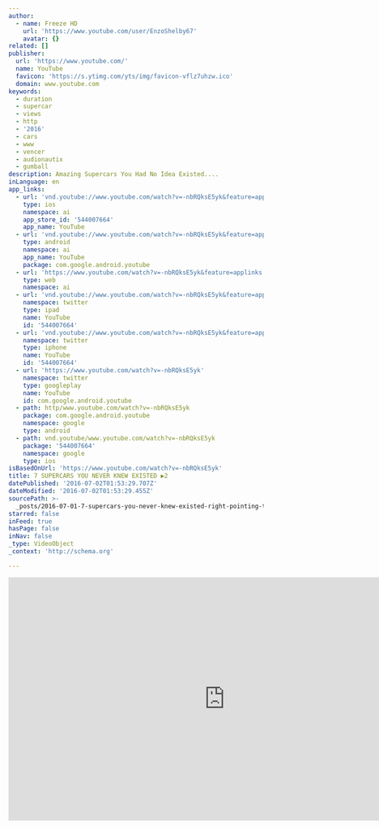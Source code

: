 ```yaml
---
author:
  - name: Freeze HD
    url: 'https://www.youtube.com/user/EnzoShelby67'
    avatar: {}
related: []
publisher:
  url: 'https://www.youtube.com/'
  name: YouTube
  favicon: 'https://s.ytimg.com/yts/img/favicon-vflz7uhzw.ico'
  domain: www.youtube.com
keywords:
  - duration
  - supercar
  - views
  - http
  - '2016'
  - cars
  - www
  - vencer
  - audionautix
  - gumball
description: Amazing Supercars You Had No Idea Existed....
inLanguage: en
app_links:
  - url: 'vnd.youtube://www.youtube.com/watch?v=-nbRQksE5yk&feature=applinks'
    type: ios
    namespace: ai
    app_store_id: '544007664'
    app_name: YouTube
  - url: 'vnd.youtube://www.youtube.com/watch?v=-nbRQksE5yk&feature=applinks'
    type: android
    namespace: ai
    app_name: YouTube
    package: com.google.android.youtube
  - url: 'https://www.youtube.com/watch?v=-nbRQksE5yk&feature=applinks'
    type: web
    namespace: ai
  - url: 'vnd.youtube://www.youtube.com/watch?v=-nbRQksE5yk&feature=applinks'
    namespace: twitter
    type: ipad
    name: YouTube
    id: '544007664'
  - url: 'vnd.youtube://www.youtube.com/watch?v=-nbRQksE5yk&feature=applinks'
    namespace: twitter
    type: iphone
    name: YouTube
    id: '544007664'
  - url: 'https://www.youtube.com/watch?v=-nbRQksE5yk'
    namespace: twitter
    type: googleplay
    name: YouTube
    id: com.google.android.youtube
  - path: http/www.youtube.com/watch?v=-nbRQksE5yk
    package: com.google.android.youtube
    namespace: google
    type: android
  - path: vnd.youtube/www.youtube.com/watch?v=-nbRQksE5yk
    package: '544007664'
    namespace: google
    type: ios
isBasedOnUrl: 'https://www.youtube.com/watch?v=-nbRQksE5yk'
title: 7 SUPERCARS YOU NEVER KNEW EXISTED ▶2
datePublished: '2016-07-02T01:53:29.707Z'
dateModified: '2016-07-02T01:53:29.455Z'
sourcePath: >-
  _posts/2016-07-01-7-supercars-you-never-knew-existed-right-pointing-triangle2.md
starred: false
inFeed: true
hasPage: false
inNav: false
_type: VideoObject
_context: 'http://schema.org'

---
```

<iframe src="https://cdn.embedly.com/widgets/media.html?src=https%3A%2F%2Fwww.youtube.com%2Fembed%2F-nbRQksE5yk%3Ffeature%3Doembed&amp;url=http%3A%2F%2Fwww.youtube.com%2Fwatch%3Fv%3D-nbRQksE5yk&amp;image=https%3A%2F%2Fi.ytimg.com%2Fvi%2F-nbRQksE5yk%2Fhqdefault.jpg&amp;key=b7d04c9b404c499eba89ee7072e1c4f7&amp;type=text%2Fhtml&amp;schema=youtube" width="854" height="480" scrolling="no" frameborder="0" allowfullscreen="" style=""></iframe>
